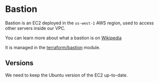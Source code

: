 # Bastion

Bastion is an EC2 deployed in the `us-west-1` AWS region,
used to access other servers inside our VPC.

You can learn more about what a bastion is on
[Wikipedia](https://en.wikipedia.org/wiki/Bastion_host)

It is managed in the
[terraform/bastion](https://github.com/rust-lang/simpleinfra/blob/master/terraform/bastion/README.md)
module.

## Versions

We need to keep the Ubuntu version of the EC2 up-to-date.
